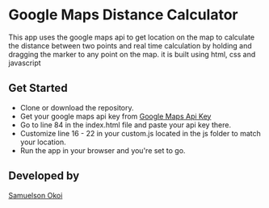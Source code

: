 # Google Maps Distance Calculator

This app uses the google maps api to get location on the map to calculate the distance between two points and real time calculation by holding and dragging the marker to any point on the map. it is built using html, css and javascript 

## Get Started

- Clone or download the repository.
- Get your google maps api key from [Google Maps Api Key](https://developers.google.com/maps/documentation/javascript/get-api-key)
- Go to line 84 in the index.html file and paste your api key there.
- Customize line 16 - 22 in your custom.js located in the js folder to match your location.
- Run the app in your browser and you're set to go.

## Developed by

[Samuelson Okoi](https://www.samuelsonokoi.com/)
